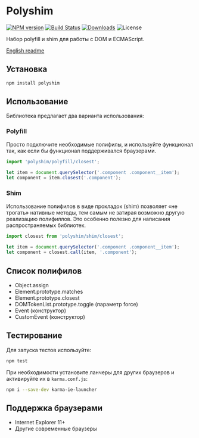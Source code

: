 # Polyshim

[![NPM version](http://img.shields.io/npm/v/polyshim.svg?style=flat)](https://www.npmjs.org/package/polyshim)
[![Build Status](https://img.shields.io/travis/paulzi/polyshim/master.svg)](https://travis-ci.org/paulzi/polyshim)
[![Downloads](https://img.shields.io/npm/dt/polyshim.svg)](https://www.npmjs.org/package/polyshim)
![License](https://img.shields.io/npm/l/express.svg)

Набор polyfill и shim для работы с DOM и ECMAScript.

[English readme](https://github.com/paulzi/polyshim/)

## Установка

```sh
npm install polyshim
```

## Использование

Библиотека предлагает два варианта использования:

### Polyfill

Просто подключите необходимые полифилы, и используйте функционал так, как если бы функционал поддерживался браузерами.

```javascript
import 'polyshim/polyfill/closest';

let item = document.querySelector('.component .component__item');
let component = item.closest('.component');
```

### Shim

Использование полифилов в виде прокладок (shim) позволяет «не трогать» нативные методы, тем самым не затирая возможно другую реализацию полифиллов. Это особенно полезно для написания распространяемых библиотек.

```javascript
import closest from 'polyshim/shim/closest';

let item = document.querySelector('.component .component__item');
let component = closest.call(item, '.component');
```

## Список полифилов

- Object.assign
- Element.prototype.matches
- Element.prototype.closest
- DOMTokenList.prototype.toggle (параметр force)
- Event (конструктор)
- CustomEvent (конструктор)

## Тестирование

Для запуска тестов используйте:

```sh
npm test
```

При необходимости установите ланчеры для других браузеров и активируйте их в `karma.conf.js`:

```sh
npm i --save-dev karma-ie-launcher
```

## Поддержка браузерами

- Internet Explorer 11+
- Другие современные браузеры

